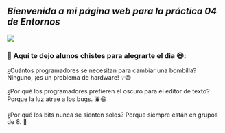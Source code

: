 
## *Bienvenida a mi página web para la práctica 04 de Entornos*

![ ](https://github.com/user-attachments/assets/d6b0af8a-5409-4da1-a1ae-7634d7521844)


### 🚀 Aquí te dejo alunos chistes para alegrarte el dia 😆:

¿Cuántos programadores se necesitan para cambiar una bombilla?
Ninguno, ¡es un problema de hardware! 💡😅

¿Por qué los programadores prefieren el oscuro para el editor de texto?
Porque la luz atrae a los bugs. 🪲😆

¿Por qué los bits nunca se sienten solos?
Porque siempre están en grupos de 8. 💾
